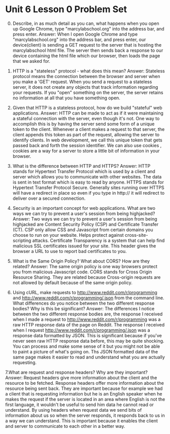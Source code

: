 # Unit 6 Lesson 0 Problem Set

0. Describe, in as much detail as you can, what happens when you open up Google Chrome, type "marcylabschool.org" into the address bar, and press enter.
Answer: When I open Google Chrome and type "marcylabschool.org" into the address bar, and press enter, our device(client) is sending a GET request to the server that is hosting the marcylabschool html file. The server then sends back a response to our device containing the html file which our browser, then loads the page that we asked for.

1. HTTP is a "stateless" protocol - what does this mean?
Answer: Stateless protocol means the connection between the browser and server when you make a 'GET' request. When you send a request to a stateless server, it does not create any objects that track information regarding your requests. If you "open" something on the server, the server retains no information at all that you have something open.

2. Given that HTTP is a stateless protocol, how do we build "stateful" web applications.
Answer: HTTP can be made to act as if it were maintaining a stateful connection with the server, even though it's not. One way to accomplish this is by having the server send some form of a unique token to the client. Whenever a client makes a request to that server, the client appends this token as part of the request, allowing the server to identify clients. In web development, we call this unique token that gets passed back and forth the session identifier. We can also use cookies , cookies are a way for a server to store a little bit of information in your browser. 

3. What is the difference between HTTP and HTTPS?
Answer: HTTP stands for Hypertext Transfer Protocol which is used by a client and server which allows you to communicate with other websites. The data is sent in text format which is easy to read by anyone. HTTPS stands for Hypertext Transfer Protocol Secure. Generally sites running over HTTPS will have a redirect in place so even if you type in http:// it will redirect to deliver over a secured connection.

4. Security is an important concept for web applications. What are two ways we can try to prevent a user's session from being highjacked?
Answer: Two ways we can try to prevent a user's session from being highjacked are Content Security Policy (CSP) and Certificate Transfer (CT). CSP only allow CSS and Javascript from certain domains you choose to run on your website. Helps protect against cross-site-scripting attacks. Certificate Transparency is a system that can help find malicious SSL certificates issued for your site. This header gives the browser a URL to use to report bad certificates to you. 

5. What is the Same Origin Policy? What about CORS? How are they related?
Answer: The same origin policy is one way browsers protect you from malicious Javascript code. CORS stands for Cross Origin Resource Sharing. They are related because Cross-origin requests are not allowed by default because of the same origin policy.

6. Using cURL, make requests to http://www.reddit.com/r/programming and http://www.reddit.com/r/programming/.json from the command line. What differences do you notice between the two different response bodies? Why is this be significant?
Answer: The differences I notice between the two different response bodies are, the response I received when I made a request to http://www.reddit.com/r/programming was a raw HTTP response data of the page on Reddit. The response I received when I request http://www.reddit.com/r/programming/.json was a response data formatted by JSON. This is significant because if you've never seen raw HTTP response data before, this may be quite shocking. You can process and make some sense of it but you might not be able to paint a picture of what's going on. Ths JSON formatted data of the same page makes it easier to read and understand what you are actually requesting. 

7.What are request and response headers? Why are they important?
Answer: Request headers give more information about the client and the resource to be fetched. Response headers offer more information about the resource being sent back. They are important because for example we had a client that is requesting information but he is an English speaker when he makes the request if the server is located in an area where English is not the first language, it wouldn't be useful to send him data he cannot read or understand. By using headers when request data we send bits of information about us so when the server responds, it responds back to us in a way we can understand. This is important because it enables the client and server to communicate to each other in a better way.